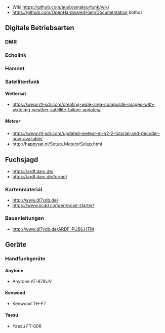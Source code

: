 * Wiki https://github.com/aueb/amateurfunk/wiki
* https://github.com/OpenHardware4Ham/Documentation (lotho)

## Digitale Betriebsarten
### DMR
### Echolink
### Hamnet
### Satellitenfunk

#### Wettersat
* https://www.rtl-sdr.com/creating-wide-area-composite-images-with-wxtoimg-weather-satellite-failure-updates/

##### Meteor
* https://www.rtl-sdr.com/updated-meteor-m-n2-2-tutorial-and-decoder-now-available/
* http://happysat.nl/Setup_Meteor/Setup.html

## Fuchsjagd
* https://ardf.darc.de/
* https://ardf.darc.de/forum/

### Kartenmaterial
* http://www.dl7vdb.de/
* https://www.ocad.com/en/ocad-starter/

### Bauanleitungen
* http://www.dl7vdb.de/ARDF_PUB6.HTM

## Geräte

### Handfunkgeräte
#### Anytone
* Anytone AT-878UV 
#### Kenwood
*  Kenwood TH-F7
#### Yaesu
*  Yaesu FT-60R
